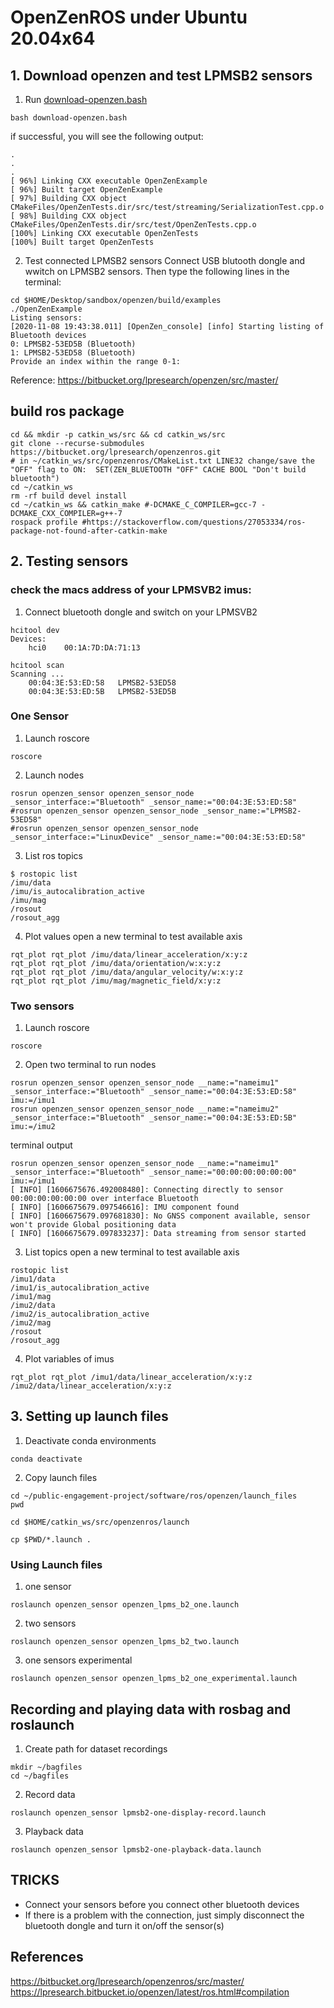 # OpenZenROS under Ubuntu 20.04x64

## 1. Download openzen and test LPMSB2 sensors
1. Run [download-openzen.bash](download-openzen.bash)
```
bash download-openzen.bash
```
if successful, you will see the following output:
```
.
.
.
[ 96%] Linking CXX executable OpenZenExample
[ 96%] Built target OpenZenExample
[ 97%] Building CXX object CMakeFiles/OpenZenTests.dir/src/test/streaming/SerializationTest.cpp.o
[ 98%] Building CXX object CMakeFiles/OpenZenTests.dir/src/test/OpenZenTests.cpp.o
[100%] Linking CXX executable OpenZenTests
[100%] Built target OpenZenTests
```

2. Test connected LPMSB2 sensors
Connect USB blutooth dongle and wwitch on LPMSB2 sensors. Then type the following lines in the terminal:
``` 
cd $HOME/Desktop/sandbox/openzen/build/examples
./OpenZenExample
Listing sensors:
[2020-11-08 19:43:38.011] [OpenZen_console] [info] Starting listing of Bluetooth devices
0: LPMSB2-53ED5B (Bluetooth)
1: LPMSB2-53ED58 (Bluetooth)
Provide an index within the range 0-1:
```

Reference: https://bitbucket.org/lpresearch/openzen/src/master/

## build ros package 
```
cd && mkdir -p catkin_ws/src && cd catkin_ws/src
git clone --recurse-submodules https://bitbucket.org/lpresearch/openzenros.git
# in ~/catkin_ws/src/openzenros/CMakeList.txt LINE32 change/save the "OFF" flag to ON:  SET(ZEN_BLUETOOTH "OFF" CACHE BOOL "Don't build bluetooth")
cd ~/catkin_ws
rm -rf build devel install
cd ~/catkin_ws && catkin_make #-DCMAKE_C_COMPILER=gcc-7 -DCMAKE_CXX_COMPILER=g++-7
rospack profile #https://stackoverflow.com/questions/27053334/ros-package-not-found-after-catkin-make
```





## 2. Testing sensors

### check the macs address of your LPMSVB2 imus:
1. Connect bluetooth dongle and switch on your LPMSVB2 
```
hcitool dev
Devices:
	hci0	00:1A:7D:DA:71:13

hcitool scan
Scanning ...
	00:04:3E:53:ED:58	LPMSB2-53ED58
	00:04:3E:53:ED:5B	LPMSB2-53ED5B
```

### One Sensor

1. Launch roscore
```
roscore
```
2. Launch nodes
```
rosrun openzen_sensor openzen_sensor_node _sensor_interface:="Bluetooth" _sensor_name:="00:04:3E:53:ED:58"
#rosrun openzen_sensor openzen_sensor_node _sensor_name:="LPMSB2-53ED58"
#rosrun openzen_sensor openzen_sensor_node _sensor_interface:="LinuxDevice" _sensor_name:="00:04:3E:53:ED:58"
```
3. List ros topics
```
$ rostopic list
/imu/data
/imu/is_autocalibration_active
/imu/mag
/rosout
/rosout_agg
```

4. Plot values
open a new terminal to test available axis
```
rqt_plot rqt_plot /imu/data/linear_acceleration/x:y:z
rqt_plot rqt_plot /imu/data/orientation/w:x:y:z
rqt_plot rqt_plot /imu/data/angular_velocity/w:x:y:z
rqt_plot rqt_plot /imu/mag/magnetic_field/x:y:z
```


### Two sensors
1. Launch roscore
```
roscore
```
2. Open two terminal to run nodes
```
rosrun openzen_sensor openzen_sensor_node __name:="nameimu1" _sensor_interface:="Bluetooth" _sensor_name:="00:04:3E:53:ED:58" imu:=/imu1
rosrun openzen_sensor openzen_sensor_node __name:="nameimu2" _sensor_interface:="Bluetooth" _sensor_name:="00:04:3E:53:ED:5B" imu:=/imu2
```

terminal output
```
rosrun openzen_sensor openzen_sensor_node __name:="nameimu1" _sensor_interface:="Bluetooth" _sensor_name:="00:00:00:00:00:00" imu:=/imu1
[ INFO] [1606675676.492008480]: Connecting directly to sensor 00:00:00:00:00:00 over interface Bluetooth
[ INFO] [1606675679.097546616]: IMU component found
[ INFO] [1606675679.097681830]: No GNSS component available, sensor won't provide Global positioning data
[ INFO] [1606675679.097833237]: Data streaming from sensor started
```


3. List topics
open a new terminal to test available axis
```
rostopic list
/imu1/data
/imu1/is_autocalibration_active
/imu1/mag
/imu2/data
/imu2/is_autocalibration_active
/imu2/mag
/rosout
/rosout_agg

```

4. Plot variables of imus
```
rqt_plot rqt_plot /imu1/data/linear_acceleration/x:y:z /imu2/data/linear_acceleration/x:y:z
```


## 3. Setting up launch files
1. Deactivate conda environments
```
conda deactivate
```

2. Copy launch files
```
cd ~/public-engagement-project/software/ros/openzen/launch_files
pwd
```
```
cd $HOME/catkin_ws/src/openzenros/launch
```
```
cp $PWD/*.launch .
```

### Using Launch files 
1. one sensor 
```
roslaunch openzen_sensor openzen_lpms_b2_one.launch
```

2. two sensors
```
roslaunch openzen_sensor openzen_lpms_b2_two.launch 
```

3. one sensors experimental 
```
roslaunch openzen_sensor openzen_lpms_b2_one_experimental.launch 
```



## Recording and playing data with rosbag and roslaunch
1. Create path for dataset recordings
```
mkdir ~/bagfiles
cd ~/bagfiles
```

2. Record data
```
roslaunch openzen_sensor lpmsb2-one-display-record.launch 
```

3. Playback data
```
roslaunch openzen_sensor lpmsb2-one-playback-data.launch 
```



## TRICKS

* Connect your sensors before you connect other bluetooth devices 
* If there is a problem with the connection, just simply disconnect the bluetooth dongle and turn it on/off the sensor(s)


## References
https://bitbucket.org/lpresearch/openzenros/src/master/     
https://lpresearch.bitbucket.io/openzen/latest/ros.html#compilation     
